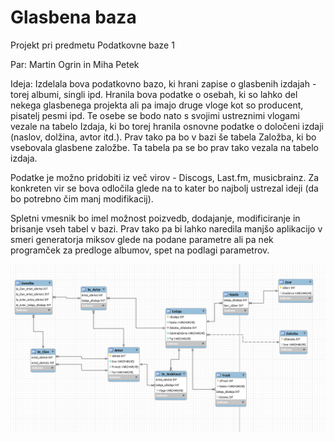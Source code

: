 # Glasbena baza
Projekt pri predmetu Podatkovne baze 1

Par: Martin Ogrin in Miha Petek

Ideja: Izdelala bova podatkovno bazo, ki hrani zapise o glasbenih izdajah - torej albumi, singli ipd. Hranila bova podatke o osebah, ki so lahko del nekega glasbenega projekta ali pa imajo druge vloge kot so producent, pisatelj pesmi ipd. Te osebe se bodo nato s svojimi ustreznimi vlogami vezale na tabelo Izdaja, ki bo torej hranila osnovne podatke o določeni izdaji (naslov, dolžina, avtor itd.). Prav tako pa bo v bazi še tabela Založba, ki bo vsebovala glasbene založbe. Ta tabela pa se bo prav tako vezala na tabelo izdaja.

Podatke je možno pridobiti iz več virov - Discogs, Last.fm, musicbrainz. Za konkreten vir se bova odločila glede na to kater bo najbolj ustrezal ideji (da bo potrebno čim manj modifikacij). 

Spletni vmesnik bo imel možnost poizvedb, dodajanje, modificiranje in brisanje vseh tabel v bazi. Prav tako pa bi lahko naredila manjšo aplikacijo v smeri generatorja miksov glede na podane parametre ali pa nek programček za predloge albumov, spet na podlagi parametrov.

![ER Diagram](ER_diagram.png)
